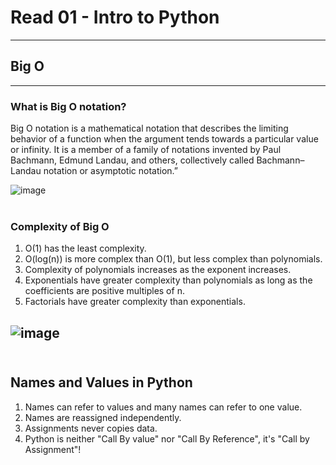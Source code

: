 # Read 01 - Intro to Python
---
## Big O
---
### What is Big O notation?

Big O notation is a mathematical notation that describes the limiting behavior of a function when the argument tends towards a particular value or infinity. It is a member of a family of notations invented by Paul Bachmann, Edmund Landau, and others, collectively called Bachmann–Landau notation or asymptotic notation.”

![image](https://i.stack.imgur.com/hfw9y.png)<br><br>

### Complexity of Big O

1. O(1) has the least complexity.
2. O(log(n)) is more complex than O(1), but less complex than polynomials.
3.  Complexity of polynomials increases as the exponent increases.
4.  Exponentials have greater complexity than polynomials as long as the coefficients are positive multiples of n.
5.  Factorials have greater complexity than exponentials.

![image](https://www.freecodecamp.org/news/content/images/2021/06/1_KfZYFUT2OKfjekJlCeYvuQ.jpeg)<br><br>
---

## Names and Values in Python
1. Names can refer to values and many names can refer to one value. 
2. Names are reassigned independently.
3. Assignments never copies data.
4. Python is neither "Call By value" nor "Call By Reference", it's "Call by Assignment"!
